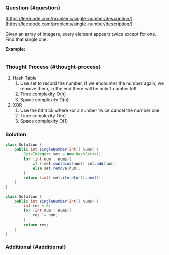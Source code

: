 ### Question {#question}

[https://leetcode.com/problems/single-number/description/](https://leetcode.com/problems/single-number/description/)

Given an array of integers, every element appears twice except for one. Find that single one.

**Example:**

```

```

### Thought Process {#thought-process}

1. Hash Table
   1. Use set to record the number, if we encounter the number again, we remove them, in the end there will be only 1 number left
   2. Time complexity O\(n\)
   3. Space complexity O\(n\)
2. XOR
   1. Use the bit trick where xor a number twice cancel the number one
   2. Time complexity O\(n\)
   3. Space complexity O\(1\)

### Solution

```java
class Solution {
    public int singleNumber(int[] nums) {
        Set<Integer> set = new HashSet<>();
        for (int num : nums){
            if (!set.contains(num)) set.add(num);
            else set.remove(num);
        }
        return (int) set.iterator().next();
    }
}
```

```java
class Solution {
    public int singleNumber(int[] nums) {
        int res = 0;
        for (int num : nums){
            res ^= num;
        }
        return res;
    }
}
```

### Additional {#additional}



